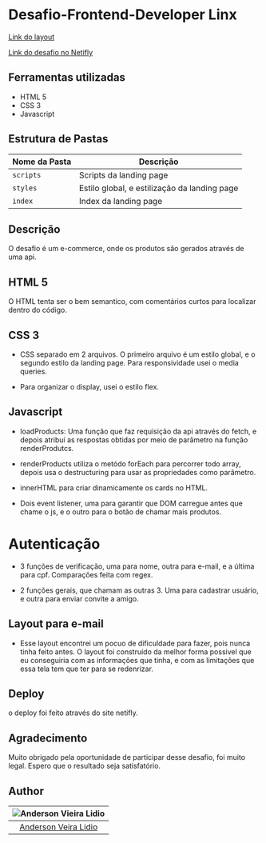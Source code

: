 # Desafio-Frontend-Developer Linx

[Link do layout](https://xd.adobe.com/spec/4025e242-a495-4594-71d2-5fd89d774b57-3614)

[Link do desafio no Netifly](https://desafio-frontend-developer.netlify.app/)

## Ferramentas utilizadas

- HTML 5
- CSS 3
- Javascript

## Estrutura de Pastas

| Nome da Pasta | Descrição                                    |
| ------------- | -------------------------------------------- |
| `scripts`     | Scripts da landing page                      |
| `styles`      | Estilo global, e estilização da landing page |
| `index`       | Index da landing page                        |

## Descrição

O desafio é um e-commerce, onde os produtos são gerados através de uma api.

## HTML 5

O HTML tenta ser o bem semantico, com comentários curtos para localizar dentro do código.

## CSS 3

- CSS separado em 2 arquivos. O primeiro arquivo é um estilo global, e o segundo estilo da landing page. Para responsividade usei o media queries.

- Para organizar o display, usei o estilo flex.

## Javascript

- loadProducts: Uma função que faz requisição da api através do fetch, e depois atribuí as respostas obtidas por meio de parâmetro na função renderProdutcs.

- renderProducts utiliza o metódo forEach para percorrer todo array, depois usa o destructuring para usar as propriedades como parâmetro.

- innerHTML para criar dinamicamente os cards no HTML.

- Dois event listener, uma para garantir que DOM carregue antes que chame o js, e o outro para o botão de chamar mais produtos.

# Autenticação

- 3 funções de verificação, uma para nome, outra para e-mail, e a última para cpf. Comparações feita com regex.

- 2 funções gerais, que chamam as outras 3. Uma para cadastrar usuário, e outra para enviar convite a amigo.

## Layout para e-mail

- Esse layout encontrei um pocuo de dificuldade para fazer, pois nunca tinha feito antes. O layout foi construído da melhor forma possivel que eu conseguiria com as informações que tinha, e com as limitações que essa tela tem que ter para se redenrizar.

## Deploy

o deploy foi feito através do site netifly.

## Agradecimento

Muito obrigado pela oportunidade de participar desse desafio, foi muito legal. Espero que o resultado seja satisfatório.

## Author

| ![Anderson Vieira Lidio](https://avatars0.githubusercontent.com/u/59943925?s=400&u=56d24f89e2742b77de0ae9e9de2d0005f566395c&v=4) |
| :------------------------------------------------------------------------------------------------------------------------------: |
|                                     [Anderson Veira Lidio](https://github.comAndersonvlidio)                                     |
